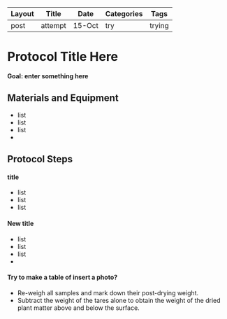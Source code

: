 

| Layout | Title   | Date   | Categories | Tags   |
| ------ | ------- | ------ | ---------- | ------ |
| post   | attempt | 15-Oct | try        | trying |


# Protocol Title Here


**Goal: enter something here**   


## Materials and Equipment  
- list 
- list
- list
- 


## Protocol Steps

#### title
- list
- list
- list


#### New title
- list
- list
- list
- 


#### Try to make a table of insert a photo?
- Re-weigh all samples and mark down their post-drying weight. 
- Subtract the weight of the tares alone to obtain the weight of the dried plant matter above and below the surface. 



